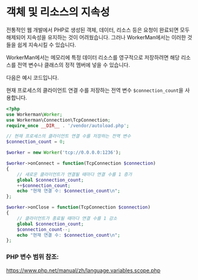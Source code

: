 # 객체 및 리소스의 지속성
전통적인 웹 개발에서 PHP로 생성된 객체, 데이터, 리소스 등은 요청이 완료되면 모두 해제되어 지속성을 유지하는 것이 어려웠습니다. 그러나 WorkerMan에서는 이러한 것들을 쉽게 지속시킬 수 있습니다.

WorkerMan에서는 메모리에 특정 데이터 리소스를 영구적으로 저장하려면 해당 리소스를 전역 변수나 클래스의 정적 멤버에 넣을 수 있습니다.

다음은 예시 코드입니다.

현재 프로세스의 클라이언트 연결 수를 저장하는 전역 변수 ```$connection_count```을 사용합니다.

```php
<?php
use Workerman\Worker;
use Workerman\Connection\TcpConnection;
require_once __DIR__ . '/vendor/autoload.php';

// 현재 프로세스의 클라이언트 연결 수를 저장하는 전역 변수
$connection_count = 0;

$worker = new Worker('tcp://0.0.0.0:1236');

$worker->onConnect = function(TcpConnection $connection)
{
    // 새로운 클라이언트가 연결될 때마다 연결 수를 1 증가
    global $connection_count;
    ++$connection_count;
    echo "현재 연결 수: $connection_count\n";
};

$worker->onClose = function(TcpConnection $connection)
{
    // 클라이언트가 종료될 때마다 연결 수를 1 감소
    global $connection_count;
    $connection_count--;
    echo "현재 연결 수: $connection_count\n";
};
```

### PHP 변수 범위 참조:
https://www.php.net/manual/zh/language.variables.scope.php
